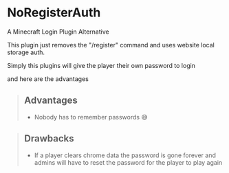 # NoRegisterAuth

A Minecraft Login Plugin Alternative

This plugin just removes the "/register" command and uses website local storage
auth.<br>

Simply this plugins will give the player their own password to login

and here are the advantages
> ## Advantages
> - Nobody has to remember passwords 😅

> ## Drawbacks
> - If a player clears chrome data the password is gone forever and admins will have to reset the password for the
    player to play again
>
